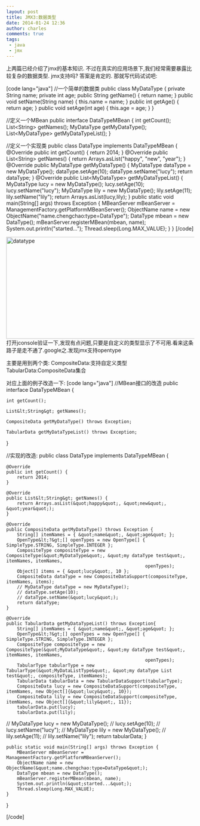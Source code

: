 ```yaml
---
layout: post
title: JMX3:数据类型
date: 2014-01-24 12:36
author: charles
comments: true
tags:
 - java
 - jmx
---
```


上两篇已经介绍了jmx的基本知识.
不过在真实的应用场景下,我们经常需要暴露比较复杂的数据类型.
jmx支持吗?
答案是肯定的.
那就写代码试试吧:

[code lang="java"]
//一个简单的数据类
public class MyDataType {
    private String name;
    private int    age;
    public String getName() {
        return name;
    }
    public void setName(String name) {
        this.name = name;
    }
    public int getAge() {
        return age;
    }
    public void setAge(int age) {
        this.age = age;
    }
}

//定义一个MBean
public interface DataTypeMBean {
    int getCount();
    List&lt;String&gt; getNames();
    MyDataType getMyDataType();
    List&lt;MyDataType&gt; getMyDataTypeList();
}

//定义一个实现类
public class DataType implements DataTypeMBean {
    @Override
    public int getCount() {
        return 2014;
    }
    @Override
    public List&lt;String&gt; getNames() {
        return Arrays.asList(&quot;happy&quot;, &quot;new&quot;, &quot;year&quot;);
    }
    @Override
    public MyDataType getMyDataType() {
        MyDataType dataType = new MyDataType();
        dataType.setAge(10);
        dataType.setName(&quot;lucy&quot;);
        return dataType;
    }
    @Override
    public List&lt;MyDataType&gt; getMyDataTypeList() {
        MyDataType lucy = new MyDataType();
        lucy.setAge(10);
        lucy.setName(&quot;lucy&quot;);
        MyDataType lily = new MyDataType();
        lily.setAge(11);
        lily.setName(&quot;lily&quot;);
        return Arrays.asList(lucy,lily);
    }
    public static void main(String[] args) throws Exception {
        MBeanServer mBeanServer = ManagementFactory.getPlatformMBeanServer();
        ObjectName name = new ObjectName(&quot;name.chengchao:type=DataType&quot;);
        DataType mbean = new DataType();
        mBeanServer.registerMBean(mbean, name);
        System.out.println(&quot;started...&quot;);
        Thread.sleep(Long.MAX_VALUE);
    }
}
[/code]

<img class="alignnone size-full wp-image-263" alt="datatype" src="http://www.chengchao.name/wordpress/wp-content/uploads/2014/01/datatype.jpg" width="729" height="273" />
打开jconsole验证一下,发现有点问题,只要是自定义的类型显示了不可用.看来这条路子是走不通了.google之.发现jmx支持opentype

主要是用到两个类:
CompositeData:支持自定义类型
TabularData:CompositeData集合

对应上面的例子改造一下:
[code lang="java"]
//MBean接口的改造
public interface DataTypeMBean {

    int getCount();

    List&lt;String&gt; getNames();

    CompositeData getMyDataType() throws Exception;

    TabularData getMyDataTypeList() throws Exception;
}

//实现的改造:
public class DataType implements DataTypeMBean {

    @Override
    public int getCount() {
        return 2014;
    }

    @Override
    public List&lt;String&gt; getNames() {
        return Arrays.asList(&quot;happy&quot;, &quot;new&quot;, &quot;year&quot;);
    }

    @Override
    public CompositeData getMyDataType() throws Exception {
        String[] itemNames = { &quot;name&quot;, &quot;age&quot; };
        OpenType&lt;?&gt;[] openTypes = new OpenType[] { SimpleType.STRING, SimpleType.INTEGER };
        CompositeType compositeType = new CompositeType(&quot;MyDataType&quot;, &quot;my dataType test&quot;, itemNames, itemNames,
                                                        openTypes);
        Object[] items = { &quot;lucy&quot;, 10 };
        CompositeData dataType = new CompositeDataSupport(compositeType, itemNames, items);
        // MyDataType dataType = new MyDataType();
        // dataType.setAge(10);
        // dataType.setName(&quot;lucy&quot;);
        return dataType;
    }

    @Override
    public TabularData getMyDataTypeList() throws Exception{
        String[] itemNames = { &quot;name&quot;, &quot;age&quot; };
        OpenType&lt;?&gt;[] openTypes = new OpenType[] { SimpleType.STRING, SimpleType.INTEGER };
        CompositeType compositeType = new CompositeType(&quot;MyDataType&quot;, &quot;my dataType test&quot;, itemNames, itemNames,
                                                        openTypes);
        TabularType tabularType = new TabularType(&quot;MyDataListType&quot;, &quot;my dataType List test&quot;, compositeType, itemNames);
        TabularData tabularData = new TabularDataSupport(tabularType);
        CompositeData lucy = new CompositeDataSupport(compositeType, itemNames, new Object[]{&quot;lucy&quot;, 10});
        CompositeData lily = new CompositeDataSupport(compositeType, itemNames, new Object[]{&quot;lily&quot;, 11});
        tabularData.put(lucy);
        tabularData.put(lily);
//        MyDataType lucy = new MyDataType();
//        lucy.setAge(10);
//        lucy.setName(&quot;lucy&quot;);
//        MyDataType lily = new MyDataType();
//        lily.setAge(11);
//        lily.setName(&quot;lily&quot;);
        return tabularData;
    }

    public static void main(String[] args) throws Exception {
        MBeanServer mBeanServer = ManagementFactory.getPlatformMBeanServer();
        ObjectName name = new ObjectName(&quot;name.chengchao:type=DataType&quot;);
        DataType mbean = new DataType();
        mBeanServer.registerMBean(mbean, name);
        System.out.println(&quot;started...&quot;);
        Thread.sleep(Long.MAX_VALUE);
    }
}

[/code]

